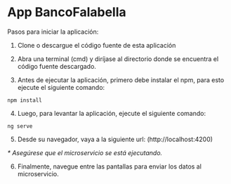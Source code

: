 # App BancoFalabella
Pasos para iniciar la aplicación:

1. Clone o descargue el código fuente de esta aplicación

2. Abra una terminal (cmd) y diríjase al directorio donde se encuentra el código fuente descargado.

3. Antes de ejecutar la aplicación, primero debe instalar el npm, para esto ejecute el siguiente comando:
```
npm install
```

4. Luego, para levantar la aplicación, ejecute el siguiente comando:
```
ng serve
```

5. Desde su navegador, vaya a la siguiente url: 
(http://localhost:4200)

_* Asegúrese que el microservicio se está ejecutando._

6. Finalmente, navegue entre las pantallas para enviar los datos al microservicio. 
